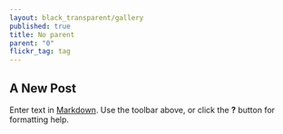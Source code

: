 ```yaml
---
layout: black_transparent/gallery
published: true
title: No parent
parent: "0"
flickr_tag: tag
---
```


## A New Post

Enter text in [Markdown](http://daringfireball.net/projects/markdown/). Use the toolbar above, or click the **?** button for formatting help.